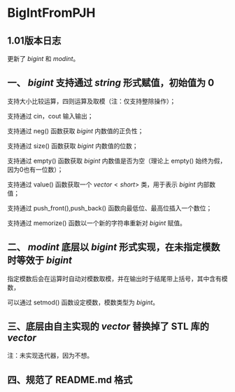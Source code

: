 # BigIntFromPJH

## 1.01版本日志

更新了 $bigint$ 和 $modint$。

## 一、 $bigint$ 支持通过 $string$ 形式赋值，初始值为 $0$

支持大小比较运算，四则运算及取模（注：仅支持整除操作）；

支持通过 cin，cout 输入输出；

支持通过 neg() 函数获取 $bigint$ 内数值的正负性；

支持通过 size() 函数获取 $bigint$ 内数值的位数；

支持通过 empty() 函数获取 $bigint$ 内数值是否为空（理论上 empty() 始终为假，因为0也有一位数）；

支持通过 value() 函数获取一个 $vector<short>$ 类，用于表示 $bigint$ 内部数值；

支持通过 push_front(),push_back() 函数向最低位、最高位插入一个数位；

支持通过 memorize() 函数以一个新的字符串重新对 $bigint$ 赋值。

## 二、 $modint$ 底层以 $bigint$ 形式实现，在未指定模数时等效于 $bigint$

指定模数后会在运算时自动对模数取模，并在输出时于结尾带上括号，其中含有模数，

可以通过 setmod() 函数设定模数，模数类型为 $bigint$。

## 三、底层由自主实现的 $vector$ 替换掉了 STL 库的 $vector$

注：未实现迭代器，因为不想。

## 四、规范了 README.md 格式
